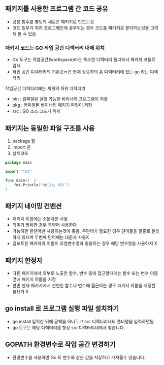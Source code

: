 ## 패키지를 사용한 프로그램 간 코드 공유
- 공용 함수를 별도의 새로운 패키지로 만드는것
- 코드 일부가 여러 프로그램간에 공우되는 경우 코드를 패키지로 분리하는것을 고려해 볼 수 있음

### 패키지 코드는 GO 작업 공간 디렉터리 내에 위치
- Go 도구는 작업공간(workspace)라는 특수한 디렉터리 폴더에서 패키지 코들르 검색
- 작업 공간 디렉터리의 기본갓ㅂ은 현재 상요자의 홈 디렉터리에 있는 go 라는 디렉터리

작업공간 디렉터리에는 세개의 하위 디렉터리
- bin : 컴파일된 실행 가능한 바이너리 프로그램이 저장
- pkg : 컴파일된 바이너리 패키지 파일이 저장
- src : GO 소스 코드가 위치

## 패키지는 동일한 파일 구조를 사용
1. package 절
2. import 문
3. 실제코드
```go
package main

import "fmt"

func main()  {
    fmt.Println("Hello, GO!")
}
```

## 패키지 네이밍 컨벤션
- 패키지 이름에는 소문자만 사용
- 의미가 명확한 경우 축약어 사용한다
- 가능하면 한단어만 사용하는것이 좋음, 두단어가 필요한 경우 단어들을 밑줄로 분리하지 않으며 두번째 단어에는 대문자 사용X
- 임포트된 패키지의 이름이 로컬변수명과 충돌하는 경우 해당 변수명을 사용하지 X

## 패키지 한정자
- 다른 패키지에서 외부로 노출한 함수, 변수 등에 접근할때에는 함수 또는 변수 이름앞에 패키지 이름을 지정
- 반면 현재 패키지에서 선언한 함수나 변수에 접근하는 경우 패키지 이름을 지정할 필요가 X

## go install 로 프로그램 실행 파일 설치하기
- go install 입력한 뒤에 공백을 하나두고 src 디렉터리내의 폴더명을 입력하면됨
- go 도구는 해당 디렉터리를 항상 src 디렉터리내에서 찾습니다.

## GOPATH 환경변수로 작업 공간 변경하기
- 환경변수를 사용하면 Go 의 변수와 같은 값을 저장하고 가져올수 있습니다.
